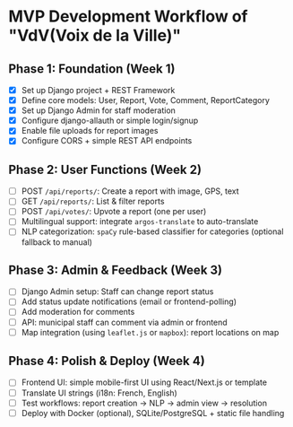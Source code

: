 # MVP Development Workflow of "VdV(Voix de la Ville)"

## Phase 1: Foundation (Week 1)

- [x] Set up Django project + REST Framework  
- [x] Define core models: User, Report, Vote, Comment, ReportCategory  
- [x] Set up Django Admin for staff moderation  
- [x] Configure django-allauth or simple login/signup  
- [x] Enable file uploads for report images  
- [x] Configure CORS + simple REST API endpoints  

## Phase 2: User Functions (Week 2)

- [ ] POST `/api/reports/`: Create a report with image, GPS, text  
- [ ] GET `/api/reports/`: List & filter reports  
- [ ] POST `/api/votes/`: Upvote a report (one per user)  
- [ ] Multilingual support: integrate `argos-translate` to auto-translate  
- [ ] NLP categorization: `spaCy` rule-based classifier for categories (optional fallback to manual)  

## Phase 3: Admin & Feedback (Week 3)

- [ ] Django Admin setup: Staff can change report status  
- [ ] Add status update notifications (email or frontend-polling)  
- [ ] Add moderation for comments  
- [ ] API: municipal staff can comment via admin or frontend  
- [ ] Map integration (using `leaflet.js` or `mapbox`): report locations on map  

## Phase 4: Polish & Deploy (Week 4)

- [ ] Frontend UI: simple mobile-first UI using React/Next.js or template  
- [ ] Translate UI strings (i18n: French, English)  
- [ ] Test workflows: report creation → NLP → admin view → resolution  
- [ ] Deploy with Docker (optional), SQLite/PostgreSQL + static file handling
